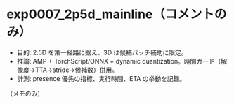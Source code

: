 # exp0007_2p5d_mainline（コメントのみ）

- 目的: 2.5D を第一経路に据え、3D は候補パッチ補助に限定。
- 推論: AMP + TorchScript/ONNX + dynamic quantization。時間ガード（解像度→TTA→stride→候補数）併用。
- 計測: presence 優先の指標、実行時間、ETA の挙動を記録。

（メモのみ）
